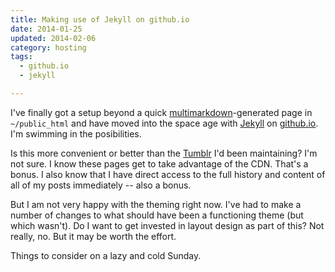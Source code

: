 ```yaml
---
title: Making use of Jekyll on github.io
date: 2014-01-25
updated: 2014-02-06
category: hosting
tags:
  - github.io
  - jekyll

---
```


I've finally got a setup beyond a quick [multimarkdown]-generated page
in `~/public_html` and have moved into the space age with [Jekyll] on
[github.io]. I'm swimming in the posibilities.

<!-- more -->

Is this more convenient or better than the [Tumblr] I'd been
maintaining?  I'm not sure. I know these pages get to take advantage
of the CDN. That's a bonus. I also know that I have direct access to
the full history and content of all of my posts immediately -- also a
bonus.

But I am not very happy with the theming right now. I've had to make a
number of changes to what should have been a functioning theme (but
which wasn't). Do I want to get invested in layout design as part of
this? Not really, no. But it may be worth the effort.

Things to consider on a lazy and cold Sunday.

[multimarkdown]: https://github.com/fletcher/peg-multimarkdown

[Jekyll]: http://jekyllbootstrap.com/ "The Quickest Way to Blog on GitHub Pages"

[Tumblr]: http://obriencj.tumblr.com

[github.io]: https://pages.github.com "GitHub Pages"
